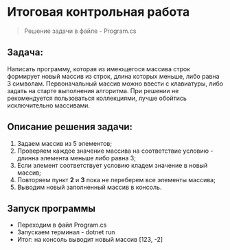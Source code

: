 # Итоговая контрольная работа

>Решение задачи в файле - Program.cs

## Задача: 

Написать программу, которая из имеющегося массива строк формирует новый массив из строк, длина которых меньше, либо равна 3 символам. Первоначальный массив можно ввести с клавиатуры, либо задать на старте выполнения алгоритма. При решении не рекомендуется пользоваться коллекциями, лучше обойтись исключительно массивами.

## Описание решения задачи:

1. Задаем массив из 5 элементов;
2. Проверяем каждое значение массива на соответствие условию - длинна элемента меньше либо равна 3;
3. Если элемент соответствует условию кладем значение в новый массив;
4. Повторяем пункт **2** и **3** пока не переберем все элементы массива;
5. Выводим новый заполненный массив в консоль.

## Запуск программы

- Переходим в файл Program.cs
- Запускаем терминал - dotnet run
- Итог: на консоль выводит новый массив [123, -2]




